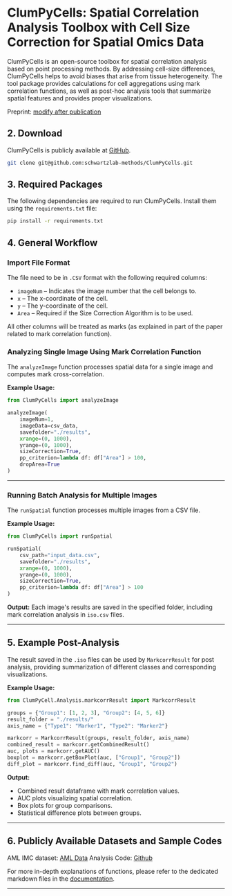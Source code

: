 # ClumPyCells: Spatial Correlation Analysis Toolbox with Cell Size Correction for Spatial Omics Data 

ClumPyCells is an open-source toolbox for spatial correlation analysis based on point processing methods. By addressing cell-size differences, ClumPyCells helps to avoid biases that arise from tissue heterogeneity. The tool package provides calculations for cell aggregations using mark correlation functions, as well as post-hoc analysis tools that summarize spatial features and provides proper visualizations. 

Preprint: [modify after publication](https://www.overleaf.com/project/66437a929bb55167cb188994)

## 2. Download

ClumPyCells is publicly available at [GitHub](https://github.com/schwartzlab-methods/ClumPyCells).
```bash
git clone git@github.com:schwartzlab-methods/ClumPyCells.git
```


## 3. Required Packages

The following dependencies are required to run ClumPyCells. Install them using the `requirements.txt` file:

```bash
pip install -r requirements.txt
```

## 4. General Workflow

### Import File Format

The file need to be in `.CSV` format with the following required columns:

- `imageNum` – Indicates the image number that the cell belongs to.
- `x` – The x-coordinate of the cell.
- `y` – The y-coordinate of the cell.
- `Area` – Required if the Size Correction Algorithm is to be used.

All other columns will be treated as marks (as explained in part of the paper related to mark correlation function).

### Analyzing Single Image Using Mark Correlation Function

The `analyzeImage` function processes spatial data for a single image and computes mark cross-correlation.

**Example Usage:**

```python
from ClumPyCells import analyzeImage

analyzeImage(
    imageNum=1,
    imageData=csv_data,
    savefolder="./results",
    xrange=(0, 1000),
    yrange=(0, 1000),
    sizeCorrection=True,
    pp_criterion=lambda df: df["Area"] > 100,
    dropArea=True
)
```

---

### Running Batch Analysis for Multiple Images

The `runSpatial` function processes multiple images from a CSV file.

**Example Usage:**

```python
from ClumPyCells import runSpatial

runSpatial(
    csv_path="input_data.csv",
    savefolder="./results",
    xrange=(0, 1000),
    yrange=(0, 1000),
    sizeCorrection=True,
    pp_criterion=lambda df: df["Area"] > 100
)
```

**Output:** Each image's results are saved in the specified folder, including mark correlation analysis in `iso.csv` files.

---

## 5. Example Post-Analysis

The result saved in the `.iso` files can be used by `MarkcorrResult` for post analysis, providing summarization of different classes and corresponding visualizations. 

**Example Usage:**

```python
from ClumPyCell.Analysis.markcorrResult import MarkcorrResult

groups = {"Group1": [1, 2, 3], "Group2": [4, 5, 6]}
result_folder = "./results/"
axis_name = {"Type1": "Marker1", "Type2": "Marker2"}

markcorr = MarkcorrResult(groups, result_folder, axis_name)
combined_result = markcorr.getCombinedResult()
auc, plots = markcorr.getAUC()
boxplot = markcorr.getBoxPlot(auc, ["Group1", "Group2"])
diff_plot = markcorr.find_diff(auc, "Group1", "Group2")
```

**Output:**
- Combined result dataframe with mark correlation values.
- AUC plots visualizing spatial correlation.
- Box plots for group comparisons.
- Statistical difference plots between groups.

---

## 6. Publicly Available Datasets and Sample Codes

AML IMC dataset: [AML Data](https://zenodo.org/records/14711407)
Analysis Code: [Github](https://github.com/schwartzlab-methods/ClumPyCells_paper_figure)

For more in-depth explanations of functions, please refer to the dedicated markdown files in the [documentation](https://github.com/schwartzlab-methods/ClumPyCells/tree/main/Documentation).

---



